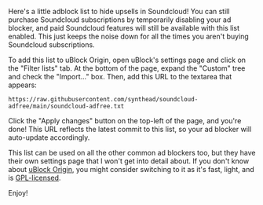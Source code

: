 Here's a little adblock list to hide upsells in Soundcloud!  You can still purchase Soundcloud subscriptions by temporarily disabling your ad blocker, and paid Soundcloud features will still be available with this list enabled.  This just keeps the noise down for all the times you aren't buying Soundcloud subscriptions.

To add this list to uBlock Origin, open uBlock's settings page and click on the "Filter lists" tab.  At the bottom of the page, expand the "Custom" tree and check the "Import..." box.  Then, add this URL to the textarea that appears:

    https://raw.githubusercontent.com/synthead/soundcloud-adfree/main/soundcloud-adfree.txt

Click the "Apply changes" button on the top-left of the page, and you're done!  This URL reflects the latest commit to this list, so your ad blocker will auto-update accordingly.

This list can be used on all the other common ad blockers too, but they have their own settings page that I won't get into detail about.  If you don't know about [uBlock Origin](https://ublockorigin.com), you might consider switching to it as it's fast, light, and is [GPL-licensed](https://github.com/gorhill/uBlock/blob/master/LICENSE.txt).

Enjoy!

